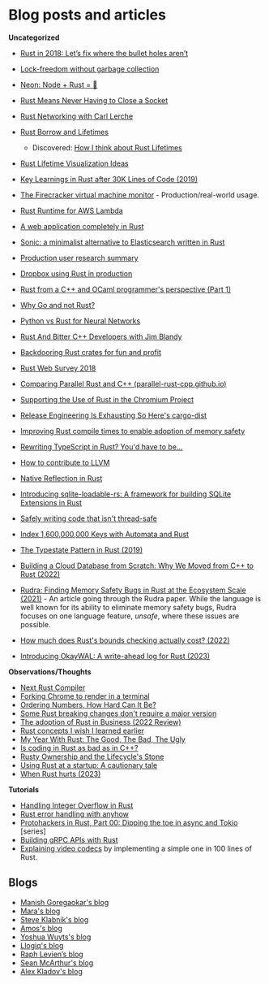 # Blog posts and articles

**Uncategorized**

- [Rust in 2018: Let’s fix where the bullet holes aren’t](https://medium.com/@cevans3326/rust-in-2018-lets-fix-where-the-bullet-holes-aren-t-7e94cea0bd53)
- [Lock-freedom without garbage collection](http://aturon.github.io/blog/2015/08/27/epoch/)
- [Neon: Node + Rust = 💖](http://calculist.org/blog/2015/12/23/neon-node-rust/)
- [Rust Means Never Having to Close a Socket](https://blog.skylight.io/rust-means-never-having-to-close-a-socket/)
- [Rust Networking with Carl Lerche](https://softwareengineeringdaily.com/2018/06/19/rust-networking-with-carl-lerche/) <!-- DONE -->
- [Rust Borrow and Lifetimes](http://arthurtw.github.io/2014/11/30/rust-borrow-lifetimes.html) <!-- DONE -->
  - Discovered: [How I think about Rust Lifetimes](https://medium.com/@ericdreichert/how-i-think-about-rust-lifetimes-83a726aaa846)
- [Rust Lifetime Visualization Ideas](https://blog.adamant-lang.org/2019/rust-lifetime-visualization-ideas/)
- [Key Learnings in Rust after 30K Lines of Code (2019)](http://archive.today/JjEJx)
- [The Firecracker virtual machine monitor](https://lwn.net/Articles/775736/) - Production/real-world usage.
- [Rust Runtime for AWS Lambda](https://aws.amazon.com/blogs/opensource/rust-runtime-for-aws-lambda/) <!-- DONE READING -->
- [A web application completely in Rust](https://medium.com/@saschagrunert/a-web-application-completely-in-rust-6f6bdb6c4471)
- [Sonic: a minimalist alternative to Elasticsearch written in Rust](https://notamonadtutorial.com/sonic-a-minimalist-alternative-to-elasticsearch-written-in-rust-7f3612ecb47b)
- [Production user research summary](https://internals.rust-lang.org/t/production-user-research-summary/2530)
- [Dropbox using Rust in production](https://news.ycombinator.com/item?id=11283688)

- [Rust from a C++ and OCaml programmer's perspective (Part 1)](https://gendignoux.com/blog/2017/09/05/rust-vs-cpp-ocaml-part1.html)
- [Why Go and not Rust?](https://kristoff.it/blog/why-go-and-not-rust/)

- [Python vs Rust for Neural Networks](https://ngoldbaum.github.io/posts/python-vs-rust-nn/)
- [Rust And Bitter C++ Developers with Jim Blandy](https://corecursive.com/013-rust-and-bitter-c-developers-with-jim-blandy/)
- [Backdooring Rust crates for fun and profit](https://kerkour.com/rust-crate-backdoor/)
- [Rust Web Survey 2018](https://rustasync.github.io/team/2018/11/28/wg-net-survey.html) <!-- DONE -->

- [Comparing Parallel Rust and C++ (parallel-rust-cpp.github.io)](https://news.ycombinator.com/item?id=21469295) <!-- DONE READING -->

- [Supporting the Use of Rust in the Chromium Project](https://security.googleblog.com/2023/01/supporting-use-of-rust-in-chromium.html)
- [Release Engineering Is Exhausting So Here's cargo-dist](https://blog.axo.dev/2023/02/cargo-dist)
- [Improving Rust compile times to enable adoption of memory safety](https://www.memorysafety.org/blog/remy-rakic-compile-times/)
- [Rewriting TypeScript in Rust? You'd have to be...](https://www.totaltypescript.com/rewriting-typescript-in-rust)
- [How to contribute to LLVM](https://developers.redhat.com/articles/2022/12/20/how-contribute-llvm)
- [Native Reflection in Rust](https://jack.wrenn.fyi/blog/deflect/)
- [Introducing sqlite-loadable-rs: A framework for building SQLite Extensions in Rust](https://observablehq.com/@asg017/introducing-sqlite-loadable-rs)
- [Safely writing code that isn't thread-safe](https://cliffle.com/blog/not-thread-safe/)
- [Index 1,600,000,000 Keys with Automata and Rust](https://blog.burntsushi.net/transducers/)
- [The Typestate Pattern in Rust (2019)](https://cliffle.com/blog/rust-typestate/)
- [Building a Cloud Database from Scratch: Why We Moved from C++ to Rust (2022)](https://www.risingwave-labs.com/blog/building-a-cloud-database-from-scratch-why-we-moved-from-cpp-to-rust/)
- [Rudra: Finding Memory Safety Bugs in Rust at the Ecosystem Scale (2021)](https://www.micahlerner.com/2021/10/31/rudra-finding-memory-safety-bugs-in-rust-at-the-ecosystem-scale.html) - An article going through the Rudra paper. While the language is well known for its ability to eliminate memory safety bugs, Rudra focuses on one language feature, _unsafe_, where these issues are possible.
- [How much does Rust's bounds checking actually cost? (2022)](https://blog.readyset.io/bounds-checks/)
- [Introducing OkayWAL: A write-ahead log for Rust (2023)](https://bonsaidb.io/blog/introducing-okaywal/)

**Observations/Thoughts**

- [Next Rust Compiler](https://matklad.github.io/2023/01/25/next-rust-compiler.html)
- [Forking Chrome to render in a terminal](https://fathy.fr/carbonyl)
- [Ordering Numbers, How Hard Can It Be?](https://orlp.net/blog/ordering-numbers/)
- [Some Rust breaking changes don't require a major version](https://predr.ag/blog/some-rust-breaking-changes-do-not-require-major-version/)
- [The adoption of Rust in Business (2022 Review)](https://rustmagazine.org/issue-1/2022-review-the-adoption-of-rust-in-business/)
- [Rust concepts I wish I learned earlier](https://rauljordan.com/rust-concepts-i-wish-i-learned-earlier/)
- [My Year With Rust: The Good, The Bad, The Ugly](https://breakbuild.dev/blog/my-year-with-rust/)
- [Is coding in Rust as bad as in C++?](https://quick-lint-js.com/blog/cpp-vs-rust-build-times/)
- [Rusty Ownership and the Lifecycle's Stone](https://blogs.harvard.edu/kapolos/rusty-ownership-and-the-lifecycles-stone/49/)
- [Using Rust at a startup: A cautionary tale](https://mdwdotla.medium.com/using-rust-at-a-startup-a-cautionary-tale-42ab823d9454)
- [When Rust hurts (2023)](https://mmapped.blog/posts/15-when-rust-hurts.html)

**Tutorials**

- [Handling Integer Overflow in Rust](https://bmoxb.io/2023/01/28/integer-overflow-in-rust.html)
- [Rust error handling with anyhow](https://antoinerr.github.io/blog-website/2023/01/28/rust-anyhow.html)
- [Protohackers in Rust, Part 00: Dipping the toe in async and Tokio](https://d2718.net/blog/posts/protohax_00.html) [series]
- [Building gRPC APIs with Rust](https://konghq.com/blog/building-grpc-apis-with-rust)
- [Explaining video codecs](https://blog.tempus-ex.com/hello-video-codec/) by implementing a simple one in 100 lines of Rust.

## Blogs

- [Manish Goregaokar's blog](https://manishearth.github.io/)
- [Mara's blog](https://blog.m-ou.se/)
- [Steve Klabnik's blog](https://steveklabnik.com/writing)
- [Amos's blog](https://fasterthanli.me/)
- [Yoshua Wuyts's blog](https://blog.yoshuawuyts.com/)
- [Llogiq's blog](https://llogiq.github.io/)
- [Raph Levien’s blog](https://raphlinus.github.io/)
- [Sean McArthur's blog](https://seanmonstar.com/)
- [Alex Kladov's blog](https://matklad.github.io/)
